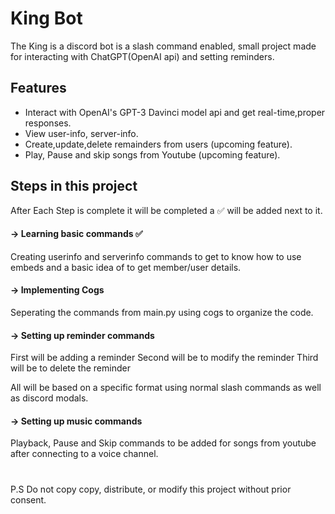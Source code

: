
# King Bot

The King is a discord bot is a slash command enabled, small project made for interacting with ChatGPT(OpenAI api) and setting reminders.



## Features

- Interact with OpenAI's GPT-3  Davinci model api and get real-time,proper responses.
- View user-info, server-info.
- Create,update,delete remainders from users (upcoming feature).
- Play, Pause and skip songs from Youtube (upcoming feature).


## Steps in this project

After Each Step is complete it will be completed a ✅ will be added next to it.

#### -> Learning basic commands ✅

Creating userinfo and serverinfo commands to get to know how to use embeds and a basic idea of to get member/user details.

#### -> Implementing Cogs 

Seperating the commands from main.py using cogs to organize the code.

#### -> Setting up reminder commands

First will be adding a reminder
Second will be to modify the reminder
Third will be to delete the reminder

All will be based on a specific format using normal slash commands as well as discord modals.

#### -> Setting up music commands

Playback, Pause and Skip commands to be added for songs from youtube after connecting to a voice channel.

#
#
#

P.S Do not copy  copy, distribute, or modify this project without prior consent.

